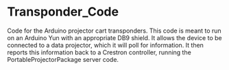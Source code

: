Transponder_Code
================

Code for the Arduino projector cart transponders.  This code is meant to run on an Arduino Yun with an appropriate DB9 shield.  It allows the device to be connected to a data projector, which it will poll for information.  It then reports this information back to a Crestron controller, running the PortableProjectorPackage server code.
